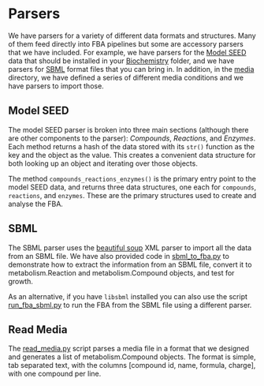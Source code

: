 # Parsers

We have parsers for a variety of different data formats and structures. Many of them feed directly into FBA pipelines
but some are accessory parsers that we have included. For example, we have parsers for the 
[Model SEED](http://www.theseed.org/models) data that should be installed in your [Biochemistry](../Biochemistry)
folder, and we have parsers for [SBML](http://www.sbml.org/) format files that you can bring in. In addition, in the
[media](../media) directory, we have defined a series of different media conditions and we have parsers to import those.

## Model SEED

The model SEED parser is broken into three main sections (although there are other components to the parser): 
*Compounds*, *Reactions*, and *Enzymes*. Each method returns a hash of the data stored with its `str()` function as the
key and the object as the value. This creates a convenient data structure for both looking up an object and iterating
over those objects.

The method `compounds_reactions_enzymes()` is the primary entry point to the model SEED data, and returns three data
structures, one each for `compounds`, `reactions`, and `enzymes`. These are the primary structures used to create and
analyse the FBA.

## SBML

The SBML parser uses the [beautiful soup](http://www.beatifulsoup.org/) XML parser to import all the data from an SBML
file. We have also provided code in [sbml_to_fba.py](../scripts/sbml_to_fba.py) to demonstrate how to extract the 
information from an SBML file, convert it to metabolism.Reaction and metabolism.Compound objects, and test for growth.

As an alternative, if you have `libsbml` installed you can also use the script 
[run_fba_sbml.py](../scripts/run_fba_sbml.py) to run the FBA from the SBML file using a different parser.


## Read Media

The [read_media.py](read_media.py) script parses a media file in a format that we designed and generates a list
of metabolism.Compound objects. The format is simple, tab separated text, with the columns [compound id, name, formula,
charge], with one compound per line.